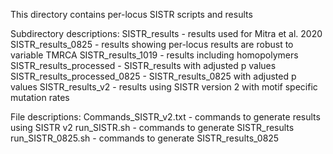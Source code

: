 This directory contains per-locus SISTR scripts and results

Subdirectory descriptions:
SISTR_results - results used for Mitra et al. 2020
SISTR_results_0825 - results showing per-locus results are robust to variable TMRCA
SISTR_results_1019 - results including homopolymers
SISTR_results_processed - SISTR_results with adjusted p values
SISTR_results_processed_0825 - SISTR_results_0825 with adjusted p values
SISTR_results_v2 - results using SISTR version 2 with motif specific mutation rates

File descriptions:
Commands_SISTR_v2.txt - commands to generate results using SISTR v2
run_SISTR.sh - commands to generate SISTR_results
run_SISTR_0825.sh - commands to generate SISTR_results_0825